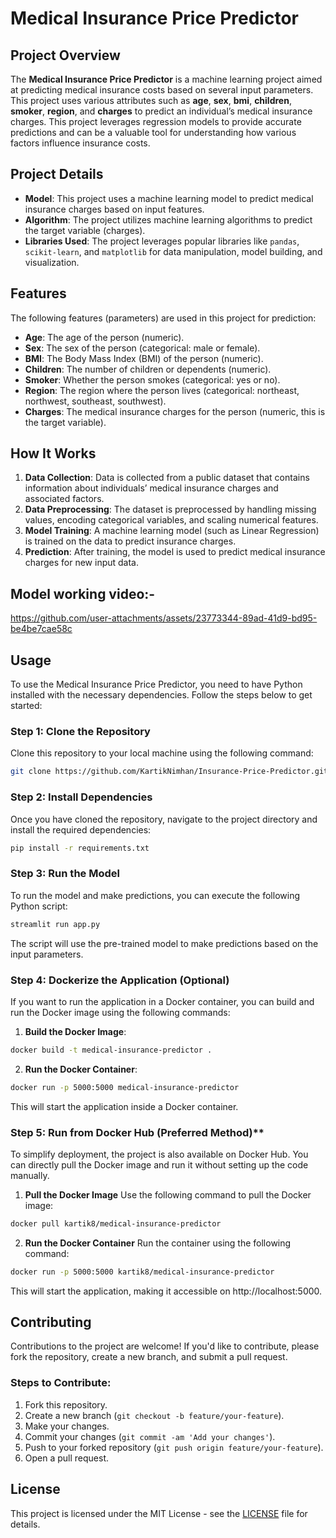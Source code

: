# Medical Insurance Price Predictor

## Project Overview

The **Medical Insurance Price Predictor** is a machine learning project aimed at predicting medical insurance costs based on several input parameters. This project uses various attributes such as **age**, **sex**, **bmi**, **children**, **smoker**, **region**, and **charges** to predict an individual’s medical insurance charges. This project leverages regression models to provide accurate predictions and can be a valuable tool for understanding how various factors influence insurance costs.

## Project Details

- **Model**: This project uses a machine learning model to predict medical insurance charges based on input features.
- **Algorithm**: The project utilizes machine learning algorithms to predict the target variable (charges).
- **Libraries Used**: The project leverages popular libraries like `pandas`, `scikit-learn`, and `matplotlib` for data manipulation, model building, and visualization.

## Features

The following features (parameters) are used in this project for prediction:

- **Age**: The age of the person (numeric).
- **Sex**: The sex of the person (categorical: male or female).
- **BMI**: The Body Mass Index (BMI) of the person (numeric).
- **Children**: The number of children or dependents (numeric).
- **Smoker**: Whether the person smokes (categorical: yes or no).
- **Region**: The region where the person lives (categorical: northeast, northwest, southeast, southwest).
- **Charges**: The medical insurance charges for the person (numeric, this is the target variable).

## How It Works

1. **Data Collection**: Data is collected from a public dataset that contains information about individuals’ medical insurance charges and associated factors.
2. **Data Preprocessing**: The dataset is preprocessed by handling missing values, encoding categorical variables, and scaling numerical features.
3. **Model Training**: A machine learning model (such as Linear Regression) is trained on the data to predict insurance charges.
4. **Prediction**: After training, the model is used to predict medical insurance charges for new input data.

## Model working video:-
https://github.com/user-attachments/assets/23773344-89ad-41d9-bd95-be4be7cae58c

## Usage

To use the Medical Insurance Price Predictor, you need to have Python installed with the necessary dependencies. Follow the steps below to get started:

### Step 1: Clone the Repository

Clone this repository to your local machine using the following command:

```bash
git clone https://github.com/KartikNimhan/Insurance-Price-Predictor.git
```

### Step 2: Install Dependencies

Once you have cloned the repository, navigate to the project directory and install the required dependencies:

```bash
pip install -r requirements.txt
```

### Step 3: Run the Model

To run the model and make predictions, you can execute the following Python script:

```bash
streamlit run app.py
```

The script will use the pre-trained model to make predictions based on the input parameters.

### Step 4: Dockerize the Application (Optional)

If you want to run the application in a Docker container, you can build and run the Docker image using the following commands:

1. **Build the Docker Image**:

```bash
docker build -t medical-insurance-predictor .
```

2. **Run the Docker Container**:

```bash
docker run -p 5000:5000 medical-insurance-predictor
```

This will start the application inside a Docker container.

### Step 5: Run from Docker Hub (Preferred Method)**
To simplify deployment, the project is also available on Docker Hub. You can directly pull the Docker image and run it without setting up the code manually.

1. **Pull the Docker Image**
Use the following command to pull the Docker image:
```bash
docker pull kartik8/medical-insurance-predictor
```
2. **Run the Docker Container**
Run the container using the following command:
```bash
docker run -p 5000:5000 kartik8/medical-insurance-predictor
```
This will start the application, making it accessible on http://localhost:5000.

## Contributing

Contributions to the project are welcome! If you'd like to contribute, please fork the repository, create a new branch, and submit a pull request.

### Steps to Contribute:

1. Fork this repository.
2. Create a new branch (`git checkout -b feature/your-feature`).
3. Make your changes.
4. Commit your changes (`git commit -am 'Add your changes'`).
5. Push to your forked repository (`git push origin feature/your-feature`).
6. Open a pull request.

## License

This project is licensed under the MIT License - see the [LICENSE](LICENSE) file for details.
